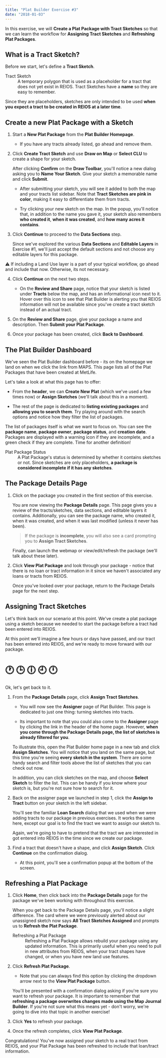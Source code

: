 ```yaml
---
title: "Plat Builder Exercise #3"
date: "2018-01-03"
---
```


In this exercise, we will **Create a Plat Package with Tract Sketches** so that we can learn the workflow for **Assigning Tract Sketches** and **Refreshing Plat Packages**.

## What is a Tract Sketch?

Before we start, let's define a **Tract Sketch**.

<dl>
  <dt>Tract Sketch</dt>
  <dd>A temporary polygon that is used as a placeholder for a tract that does not yet exist in REIOS. Tract Sketches have a <strong>name</strong> so they are easy to remember.</dd>
</dl>

Since they are placeholders, sketches are only intended to be used **when you expect a tract to be created in REIOS at a later time**.

## Create a new Plat Package with a Sketch

1. Start a **New Plat Package** from the **Plat Builder Homepage**.

    - If you have any tracts already listed, go ahead and remove them.

2. Click **Create Tract Sketch** and use **Draw on Map** or **Select CLU** to create a shape for your sketch.

    After clicking **Confirm** on the **Draw Toolbar**, you'll notice a new dialog asking you to **Name Your Sketch**. Give your sketch a memorable name and click **Submit**.

    - After submitting your sketch, you will see it added to both the map and your tracts list sidebar. Note that **Tract Sketches are pink in color**, making it easy to differentiate them from tracts.

    - Try clicking your new sketch on the map. In the popup, you'll notice that, in addition to the name you gave it, your sketch also remembers **who created it**, **when it was created**, and **how many acres it contains**.

3. Click **Continue** to proceed to the **Data Sections** step.

    Since we've explored the various **Data Sections** and **Editable Layers** in Exercise #1, we'll just accept the default sections and not choose any editable layers for this package.

⚠️ If including a Land Use layer is a part of your typical workflow, go ahead and include that now. Otherwise, its not necessary.

4. Click **Continue** on the next two steps.

    - On the **Review and Share** page, notice that your sketch is listed under **Tracts** below the map, and has an informational icon next to it. Hover over this icon to see that Plat Builder is alerting you that REIOS information will not be available since you've create a tract sketch instead of an actual tract.

5. On the **Review and Share** page, give your package a name and description. Then **Submit your Plat Package**.

6. Once your package has been created, click **Back to Dashboard**.

## The Plat Builder Dashboard

We've seen the Plat Builder dashboard before - its on the homepage we land on when we click the link from MAPS. This page lists all of the Plat Packages that have been created at MetLife.

Let's take a look at what this page has to offer:

- From the **header**, we can **Create New Plat** (which we've used a few times now) or **Assign Sketches** (we'll talk about this in a moment).

- The rest of the page is dedicated to **listing existing packages** and **allowing you to search them**. Try playing around with the search options and notice how they filter the list of packages.

The list of packages itself is what we want to focus on. You can see the **package name**, **package owner**, **package status**, and **creation date**. Packages are displayed with a warning icon if they are incomplete, and a green check if they are complete. Time for another definition!

<dl>
  <dt>Plat Package Status</dt>
  <dd>A Plat Package's status is determined by whether it contains sketches or not. Since sketches are only placeholders, <strong>a package is considered incomplete if it has any sketches</strong>.</dd>
</dl>

## The Package Details Page

1. Click on the package you created in the first section of this exercise.

    You are now viewing the **Package Details** page. This page gives you a review of the tracts/sketches, data sections, and editable layers it contains. Additionally, you can see the package name, who created it, when it was created, and when it was last modified (unless it never has been).

    >If the package is **incomplete**, you will also see a card prompting you to **Assign Tract Sketches**.

    Finally, can launch the webmap or view/edit/refresh the package (we'll talk about these later).

2. Click **View Plat Package** and look through your package - notice that there is no loan or tract information in it since we haven't associated any loans or tracts from REIOS.

    Once you've looked over your package, return to the Package Details page for the next step.

## Assigning Tract Sketches

Let's think back on our scenario at this point. We've create a plat package using a sketch because we needed to start the package before a tract had been entered into REIOS.

At this point we'll imagine a few hours or days have passed, and our tract has been entered into REIOS, and we're ready to move forward with our package.

# 🕐 🕒 🕕 🕘 🕛

Ok, let's get back to it.

1. From the **Package Details** page, click **Assign Tract Sketches**.

    - You will now see the **Assigner** page of Plat Builder. This page is dedicated to just one thing: turning sketches into tracts.

    - Its important to note that you could also come to the **Assigner** page by clicking the link in the header of the home page. However, **when you come through the Package Details page, the list of sketches is already filtered for you**.

    To illustrate this, open the Plat Builder home page in a new tab and click **Assign Sketches**. You will notice that you land on the same page, but this time you're seeing **every sketch in the system**. There are some handy search and filter tools above the list of sketches that you can check out now.

    In addition, you can click sketches on the map, and choose **Select Sketch** to filter the list. This can be handy if you know where your sketch is, but you're not sure how to search for it.


2. Back on the assigner page we launched in step 1, click the  **Assign to Tract** button on your sketch in the left sidebar.

    You'll see the familiar **Loan Search** dialog that we used when we were adding tracts to our package in previous exercises. It works the same here, except our goal is to find the tract we want to assign our sketch to.

    Again, we're going to have to pretend that the tract we are interested in got entered into REIOS in the time since we create our package.

3. Find a tract that doesn't have a shape, and click **Assign Sketch**. Click **Continue** on the confirmation dialog.

    - At this point, you'll see a confirmation popup at the bottom of the screen.

## Refreshing a Plat Package

1. Click **Home**, then click back into the **Package Details** page for the package we've been working with throughout this exercise.

    When you get back to the Package Details page, you'll notice a slight difference. The card where we were previously alerted about our unassigned sketch now says **All Tract Sketches Assigned** and prompts us to **Refresh the Plat Package**.

    <dl>
      <dt>Refreshing a Plat Package</dt>
      <dd>Refreshing a Plat Package allows rebuild your package using any updated information. This is primarily useful when you need to pull in new attributes from REIOS, when your tract shapes have changed, or when you have new land use features.</dd>
    </dl>

2. Click **Refresh Plat Package**.

    - Note that you can always find this option by clicking the dropdown arrow next to the **View Plat Package** button.

    You'll be presented with a confirmation dialog asking if you're sure you want to refresh your package. It is important to remember that **refreshing a package overwrites changes made using the Map Journal Builder**. If you're not sure what this means yet - don't worry, we're going to dive into that topic in another exercise!

3. Click **Yes** to refresh your package.

4. Once the refresh completes, click **View Plat Package**.

Congratulations! You've now assigned your sketch to a real tract from REIOS, and your Plat Package has been refreshed to include that loan/tract information.
